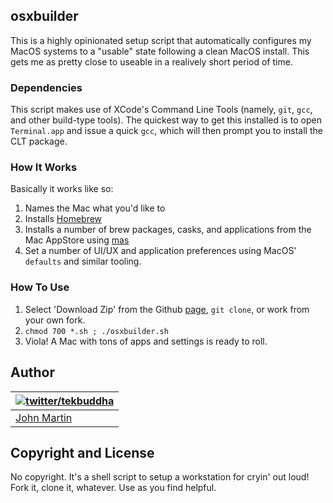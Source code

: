 ## osxbuilder

This is a highly opinionated setup script that automatically configures my MacOS systems to a "usable" state following a clean MacOS install. This gets me as pretty close to useable in a realively short period of time.

### Dependencies

This script makes use of XCode's Command Line Tools (namely, `git`, `gcc`, and other build-type tools). The quickest way to get this installed is to open `Terminal.app` and issue a quick `gcc`, which will then prompt you to install the CLT package.

### How It Works

Basically it works like so:

1. Names the Mac what you'd like to
2. Installs [Homebrew](https://brew.sh)
3. Installs a number of brew packages, casks, and applications from the Mac AppStore using [mas](https://github.com/mas-cli/mas)
4. Set a number of UI/UX and application preferences using MacOS' `defaults` and similar tooling.

### How To Use

1. Select 'Download Zip' from the Github [page](https://github.com/tekbuddha/osxbuilder), `git clone`, or work from your own fork. 
1. `chmod 700 *.sh ; ./osxbuilder.sh`
1. Viola! A Mac with tons of apps and settings is ready to roll.

## Author

| [![twitter/tekbuddha](https://en.gravatar.com/userimage/270265/3ce5a7d2212c15b6072cafbe898c687e.jpg)](http://twitter.com/tekbuddha "Follow @tekbuddha on Twitter") |
|---|
| [John Martin](http://tekbuddha.com/) |

## Copyright and License

No copyright. It's a shell script to setup a workstation for cryin' out loud! Fork it, clone it, whatever. Use as you find helpful.